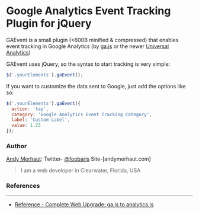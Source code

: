 Google Analytics Event Tracking Plugin for jQuery
=========

GAEvent is a small plugin (<600B minified &amp; compressed) that enables event tracking in Google Analytics (by [ga.js] or the newer [Universal Analytics])

GAEvent uses jQuery, so the syntax to start tracking is very simple:

```javascript
$('.yourElements').gaEvent();
```

If you want to customize the data sent to Google, just add the options like so:

```javascript
$('.yourElements').gaEvent({
  action: 'tap',
  category: 'Google Analytics Event Tracking Category',
  label: 'Custom Label',
  value: 1.25
});
```
### Author
[Andy Merhaut]: Twitter- [@foobarjs] Site-[andymerhaut.com]
>I am a web developer in Clearwater, Florida, USA

### References
----
* [Reference - Complete Web Upgrade: ga.js to analytics.js] 




[Reference - Complete Web Upgrade: ga.js to analytics.js]:https://developers.google.com/analytics/devguides/collection/upgrade/reference/gajs-analyticsjs#events
[ga.js]:https://developers.google.com/analytics/devguides/collection/gajs/eventTrackerGuide
[Universal Analytics]:https://developers.google.com/analytics/devguides/collection/analyticsjs/
[Andy Merhaut]:https://github.com/tagr
[@foobarjs]:http://twitter.com/foobarjs
[fishees.com]:http://fishees.com
